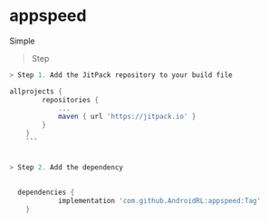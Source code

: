 # appspeed
Simple 


> Step  
 
```gradle
> Step 1. Add the JitPack repository to your build file

allprojects {
		repositories {
			...
			maven { url 'https://jitpack.io' }
		}
	}
	```
  
  
> Step 2. Add the dependency
  
  
  dependencies {
	        implementation 'com.github.AndroidRL:appspeed:Tag'
	}
	 
